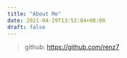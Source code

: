 ```yaml
---
title: "About Me"
date: 2021-04-29T13:52:04+08:00
draft: false
---
```


> github: <https://github.com/renz7>
